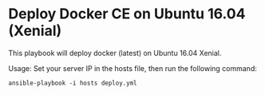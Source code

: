 Deploy Docker CE on Ubuntu 16.04 (Xenial)
=======================================================

This playbook will deploy docker (latest) on Ubuntu 16.04 Xenial.

Usage: 
Set your server IP in the hosts file, then run the following command: 

`
ansible-playbook -i hosts deploy.yml
`
